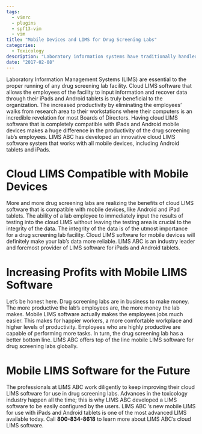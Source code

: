```yaml
---
tags:
  - vimrc
  - plugins
  - spf13-vim
  - vim
title: "Mobile Devices and LIMS for Drug Screening Labs"
categories:
  - Toxicology
description: "Laboratory information systems have traditionally handled only the management and "
date: "2017-02-08"
---
```


Laboratory Information Management Systems (LIMS) are essential to the proper running of any drug screening lab facility. Cloud LIMS software that allows the employees of the facility to input information and recover data through their iPads and Android tablets is truly beneficial to the organization. The increased productivity by eliminating the employees’ walks from research area to their workstations where their computers is an incredible revelation for most Boards of Directors. Having cloud LIMS software that is completely compatible with iPads and Android mobile devices makes a huge difference in the productivity of the drug screening lab’s employees. LIMS ABC has developed an innovative cloud LIMS software system that works with all mobile devices, including Android tablets and iPads.

 

# Cloud LIMS Compatible with Mobile Devices

More and more drug screening labs are realizing the benefits of cloud LIMS software that is compatible with mobile devices, like Android and iPad tablets. The ability of a lab employee to immediately input the results of testing into the cloud LIMS without leaving the testing area is crucial to the integrity of the data. The integrity of the data is of the utmost importance for a drug screening lab facility. Cloud LIMS software for mobile devices will definitely make your lab’s data more reliable. LIMS ABC is an industry leader and foremost provider of LIMS software for iPads and Android tablets.

# Increasing Profits with Mobile LIMS Software

Let’s be honest here. Drug screening labs are in business to make money. The more productive the lab’s employees are, the more money the lab makes. Mobile LIMS software actually makes the employees jobs much easier. This makes for happier workers, a more comfortable workplace and higher levels of productivity. Employees who are highly productive are capable of performing more tasks. In turn, the drug screening lab has a better bottom line. LIMS ABC offers top of the line mobile LIMS software for drug screening labs globally.

# Mobile LIMS Software for the Future

The professionals at LIMS ABC work diligently to keep improving their cloud LIMS software for use in drug screening labs. Advances in the toxicology industry happen all the time; this is why LIMS ABC developed a LIMS software to be easily configured by the users. LIMS ABC ’s new mobile LIMS for use with iPads and Android tablets is one of the most advanced LIMS available today. Call **800-834-8618** to learn more about LIMS ABC’s cloud LIMS software.
